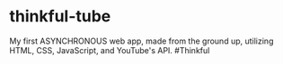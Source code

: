 # thinkful-tube

My first ASYNCHRONOUS web app, made from the ground up, utilizing HTML, CSS, JavaScript, and YouTube's API. #Thinkful
